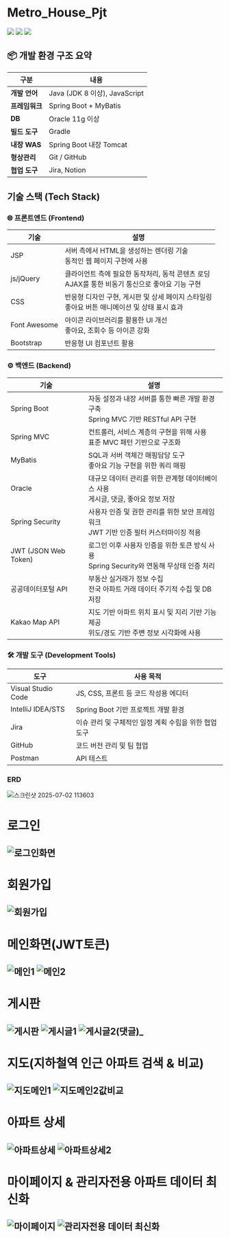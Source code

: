# Metro_House_Pjt

  <img src="https://img.shields.io/badge/java-007396?style=for-the-badge&logo=java&logoColor=white"> 
  <img src="https://img.shields.io/badge/oracle-F80000?style=for-the-badge&logo=oracle&logoColor=white"> 
  <img src="https://img.shields.io/badge/spring-6DB33F?style=for-the-badge&logo=spring&logoColor=white"> 

## 📦 개발 환경 구조 요약

| 구분 | 내용
|-----|-----
| **개발 언어** | Java (JDK 8 이상), JavaScript
| **프레임워크** | Spring Boot + MyBatis
| **DB** | Oracle 11g 이상
| **빌드 도구** | Gradle
| **내장 WAS** | Spring Boot 내장 Tomcat
| **형상관리** | Git / GitHub
| **협업 도구** | Jira, Notion


## 기술 스택 (Tech Stack)

### 🌐 프론트엔드 (Frontend)

| 기술 | 설명
|-----|-----
| JSP | 서버 측에서 HTML을 생성하는 렌더링 기술<br>동적인 웹 페이지 구현에 사용
| js/jQuery | 클라이언트 측에 필요한 동작처리, 동적 콘텐츠 로딩<br>AJAX를 통한 비동기 통신으로 좋아요 기능 구현
| CSS | 반응형 디자인 구현, 게시판 및 상세 페이지 스타일링 <br>좋아요 버튼 애니메이션 및 상태 표시 효과
| Font Awesome | 아이콘 라이브러리를 활용한 UI 개선<br>좋아요, 조회수 등 아이콘 강화
| Bootstrap | 반응형 UI 컴포넌트 활용


### ⚙️ 백엔드 (Backend)

| 기술 | 설명
|-----|-----
| Spring Boot | 자동 설정과 내장 서버를 통한 빠른 개발 환경 구축<br>Spring MVC 기반 RESTful API 구현
| Spring MVC | 컨트롤러, 서비스 계층의 구현을 위해 사용<br>표준 MVC 패턴 기반으로 구조화
| MyBatis | SQL과 서버 객체간 매핑담당 도구<br>좋아요 기능 구현을 위한 쿼리 매핑
| Oracle | 대규모 데이터 관리를 위한 관계형 데이터베이스 사용<br>게시글, 댓글, 좋아요 정보 저장
| Spring Security | 사용자 인증 및 권한 관리를 위한 보안 프레임워크<br>JWT 기반 인증 필터 커스터마이징 적용
| JWT (JSON Web Token) | 로그인 이후 사용자 인증을 위한 토큰 방식 사용<br>Spring Security와 연동해 무상태 인증 처리
| 공공데이터포털 API	| 부동산 실거래가 정보 수집<br>전국 아파트 거래 데이터 주기적 수집 및 DB 저장
| Kakao Map API	| 지도 기반 아파트 위치 표시 및 지리 기반 기능 제공<br>위도/경도 기반 주변 정보 시각화에 사용


### 🛠️ 개발 도구 (Development Tools)

| 도구 | 사용 목적
|-----|-----
| Visual Studio Code | JS, CSS, 프론트 등 코드 작성용 에디터
| IntelliJ IDEA/STS | Spring Boot 기반 프로젝트 개발 환경
| Jira | 이슈 관리 및 구체적인 일정 계획 수립을 위한 협업 도구
| GitHub | 코드 버전 관리 및 팀 협업
| Postman | API 테스트


### ERD
![스크린샷 2025-07-02 113603](https://github.com/user-attachments/assets/21c4456a-779b-4199-a394-c82380a5dd1c)


# 로그인
![로그인화면](https://github.com/user-attachments/assets/2e5c1feb-a582-4577-82ee-286c45ddd362)
---

# 회원가입
![회원가입](https://github.com/user-attachments/assets/549e6f81-6cb7-4683-bf9a-24332af3d177)
---

# 메인화면(JWT토큰)
![메인1](https://github.com/user-attachments/assets/95f646a8-ddc6-4814-83a4-4144fa13db0f)
![메인2](https://github.com/user-attachments/assets/1c4d5b63-69d2-41cf-91a0-59948a7b85dc)
---

# 게시판
![게시판](https://github.com/user-attachments/assets/86f3ff7a-bf50-4e10-bf69-f2ff199e26ce)
![게시글1](https://github.com/user-attachments/assets/39fc1e1d-3e15-49c0-8138-9862b705f803)
![게시글2(댓글)_](https://github.com/user-attachments/assets/f89461f5-2704-4a98-b5e2-d8b133a02126)
---

# 지도(지하철역 인근 아파트 검색 & 비교)
![지도메인1](https://github.com/user-attachments/assets/3e54061f-bc92-45e5-9c9e-05635e4064f7)
![지도메인2값비교](https://github.com/user-attachments/assets/30915245-08c5-44d3-8d90-25c0b72fbff7)
---

# 아파트 상세
![아파트상세](https://github.com/user-attachments/assets/32144030-d4be-4c22-aeae-0da3d836fcca)
![아파트상세2](https://github.com/user-attachments/assets/1e084275-e412-47bf-ac7e-06b8d714392d)
---

# 마이페이지 & 관리자전용 아파트 데이터 최신화
![마이페이지](https://github.com/user-attachments/assets/8480066f-e6c2-49cd-b8c1-90a57c339af6)
![관리자전용 데이터 최신화](https://github.com/user-attachments/assets/93a47705-bc17-4d39-93f9-3b555efdff09)
---
